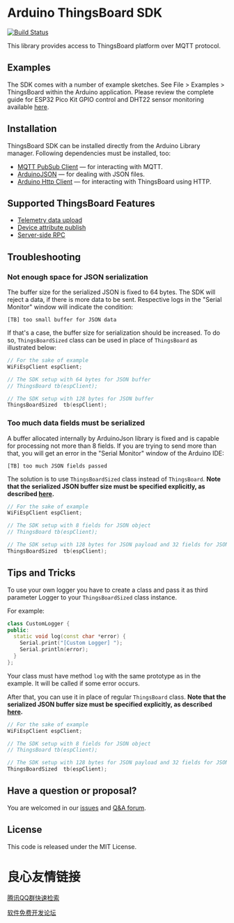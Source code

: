 
# Arduino ThingsBoard SDK

[![Build Status](https://travis-ci.org/thingsboard/ThingsBoard-Arduino-MQTT-SDK.svg?branch=master)](https://travis-ci.org/thingsboard/ThingsBoard-Arduino-MQTT-SDK)

This library provides access to ThingsBoard platform over MQTT protocol.

## Examples

The SDK comes with a number of example sketches. See File > Examples > ThingsBoard within the Arduino application.
Please review the complete guide for ESP32 Pico Kit GPIO control and DHT22 sensor monitoring available [here](https://thingsboard.io/docs/samples/esp32/gpio-control-pico-kit-dht22-sensor/).

## Installation

ThingsBoard SDK can be installed directly from the Arduino Library manager.
Following dependencies must be installed, too:

 - [MQTT PubSub Client](https://github.com/knolleary/pubsubclient) — for interacting with MQTT.
 - [ArduinoJSON](https://github.com/bblanchon/ArduinoJson) — for dealing with JSON files.
 - [Arduino Http Client](https://github.com/arduino-libraries/ArduinoHttpClient) — for interacting with ThingsBoard using HTTP.

## Supported ThingsBoard Features

 - [Telemetry data upload](https://thingsboard.io/docs/reference/mqtt-api/#telemetry-upload-api)
 - [Device attribute publish](https://thingsboard.io/docs/reference/mqtt-api/#publish-attribute-update-to-the-server)
 - [Server-side RPC](https://thingsboard.io/docs/reference/mqtt-api/#server-side-rpc)

## Troubleshooting

### Not enough space for JSON serialization

The buffer size for the serialized JSON is fixed to 64 bytes. The SDK will reject a data, if there is more data to be sent. Respective logs in the "Serial Monitor" window will indicate the condition:

```
[TB] too small buffer for JSON data
```

If that's a case, the buffer size for serialization should be increased. To do so, `ThingsBoardSized` class can be used in place of `ThingsBoard` as illustrated below:

```cpp
// For the sake of example
WiFiEspClient espClient;

// The SDK setup with 64 bytes for JSON buffer
// ThingsBoard tb(espClient);

// The SDK setup with 128 bytes for JSON buffer
ThingsBoardSized  tb(espClient);
```

### Too much data fields must be serialized

A buffer allocated internally by ArduinoJson library is fixed and is capable for processing not more than 8 fields. If you are trying to send more than that, you will get an error in the "Serial Monitor" window of the Arduino IDE:

```
[TB] too much JSON fields passed
```

The solution is to use `ThingsBoardSized` class instead of `ThingsBoard`. **Note that the serialized JSON buffer size must be specified explicitly, as described [here](#not-enough-space-for-json-serialization).**

```cpp
// For the sake of example
WiFiEspClient espClient;

// The SDK setup with 8 fields for JSON object
// ThingsBoard tb(espClient);

// The SDK setup with 128 bytes for JSON payload and 32 fields for JSON object.
ThingsBoardSized  tb(espClient);
```

## Tips and Tricks
To use your own logger you have to create a class and pass it as third parameter Logger to your `ThingsBoardSized` class instance.

For example:

```cpp
class CustomLogger {
public:
  static void log(const char *error) {
    Serial.print("[Custom Logger] ");
    Serial.println(error);
  }
};
```
Your class must have method `log` with the same prototype as in the example. It will be called if some error occurs.

After that, you can use it in place of regular `ThingsBoard` class. **Note that the serialized JSON buffer size must be specified explicitly, as described [here](#too-much-data-fields-must-be-serialized).**

```cpp
// For the sake of example
WiFiEspClient espClient;

// The SDK setup with 8 fields for JSON object
// ThingsBoard tb(espClient);

// The SDK setup with 128 bytes for JSON payload and 32 fields for JSON object.
ThingsBoardSized  tb(espClient);
```

## Have a question or proposal?

You are welcomed in our [issues](https://github.com/thingsboard/ThingsBoard-Arduino-MQTT-SDK/issues) and [Q&A forum](https://groups.google.com/forum/#!forum/thingsboard).

## License

This code is released under the MIT License.


 # 良心友情链接

[腾讯QQ群快速检索](http://u.720life.cn/s/8cf73f7c)

[软件免费开发论坛](http://u.720life.cn/s/bbb01dc0)
